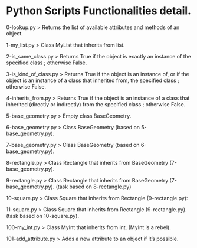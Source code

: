 # Python Scripts Functionalities detail.

0-lookup.py >  Returns the list of available attributes and methods of an object.

1-my_list.py > Class MyList that inherits from list.

2-is_same_class.py > Returns True if the object is exactly an instance of the specified class ; otherwise False.

3-is_kind_of_class.py > Returns True if the object is an instance of, or if the object is an instance of a 
                        class that inherited from, the specified class ; otherwise False.

4-inherits_from.py > Returns True if the object is an instance of a class that inherited (directly or 
                     indirectly) from the specified class ; otherwise False.

5-base_geometry.py > Empty class BaseGeometry.

6-base_geometry.py > Class BaseGeometry (based on 5-base_geometry.py).

7-base_geometry.py > Class BaseGeometry (based on 6-base_geometry.py).

8-rectangle.py > Class Rectangle that inherits from BaseGeometry (7-base_geometry.py).

9-rectangle.py > Class Rectangle that inherits from BaseGeometry (7-base_geometry.py). (task based on 
                 8-rectangle.py)

10-square.py > Class Square that inherits from Rectangle (9-rectangle.py):

11-square.py > Class Square that inherits from Rectangle (9-rectangle.py). (task based on 10-square.py).

100-my_int.py > Class MyInt that inherits from int. (MyInt is a rebel).

101-add_attribute.py > Adds a new attribute to an object if it’s possible.